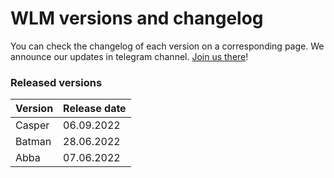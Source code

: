 # WLM versions and changelog

You can check the changelog of each version on a corresponding page. We announce our updates in telegram channel. [Join us there](https://t.me/notifyteos)!

### Released versions <a href="#available-graph-api-versions" id="available-graph-api-versions"></a>

| Version | Release date |
| ------- | ------------ |
| Casper  | 06.09.2022   |
| Batman  | 28.06.2022   |
| Abba    | 07.06.2022   |
